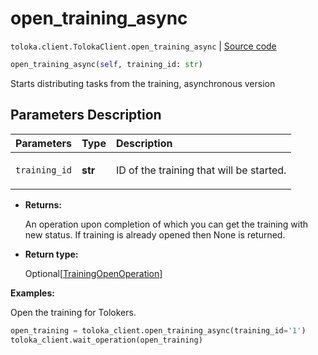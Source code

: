 # open_training_async
`toloka.client.TolokaClient.open_training_async` | [Source code](https://github.com/Toloka/toloka-kit/blob/v1.0.1/src/client/__init__.py#L40)

```python
open_training_async(self, training_id: str)
```

Starts distributing tasks from the training, asynchronous version

## Parameters Description

| Parameters | Type | Description |
| :----------| :----| :-----------|
`training_id`|**str**|<p>ID of the training that will be started.</p>

* **Returns:**

  An operation upon completion of which you can get the training with new status. If
training is already opened then None is returned.

* **Return type:**

  Optional\[[TrainingOpenOperation](toloka.client.operations.TrainingOpenOperation.md)\]

**Examples:**

Open the training for Tolokers.

```python
open_training = toloka_client.open_training_async(training_id='1')
toloka_client.wait_operation(open_training)
```
